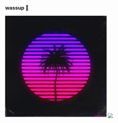 ### wassup 👋

<img src=https://github.com/Aryandotgit/Aryandotgit/blob/main/209152.gif/>
<img align="center" src="https://github-readme-stats.vercel.app/api/<CARD_TYPE>/?username=<USERNAME>&theme=<THEME_NAME>" />

<!--
**Aryandotgit/Aryandotgit** is a ✨ _special_ ✨ repository because its `README.md` (this file) appears on your GitHub profile.

Here are some ideas to get you started:

- 🔭 I’m currently working on ...
- 🌱 I’m currently learning ...
- 👯 I’m looking to collaborate on ...
- 🤔 I’m looking for help with ...
- 💬 Ask me about ...
- 📫 How to reach me: ...
- 😄 Pronouns: ...
- ⚡ Fun fact: ...
-->
